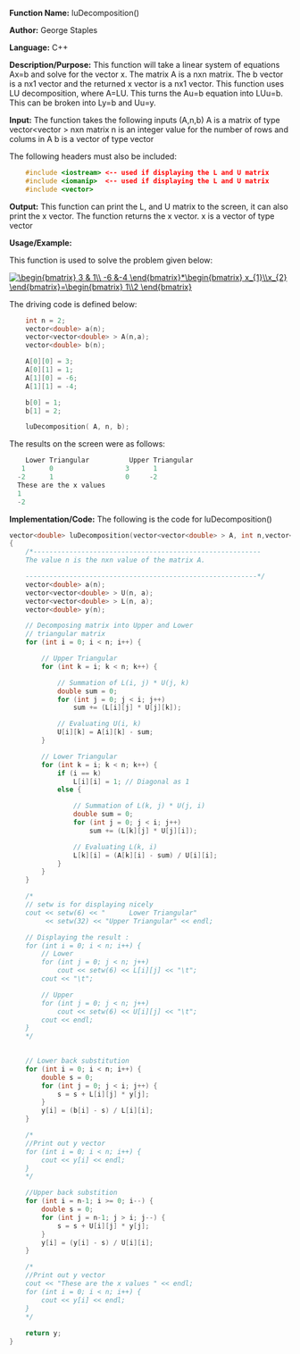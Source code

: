 **Function Name:**          luDecomposition()

**Author:** George Staples

**Language:** C++

**Description/Purpose:** This function will take a linear system of equations Ax=b and solve for the vector x. The matrix A is a nxn matrix. The b vector is a nx1 vector and the returned x vector is a nx1 vector.  This function uses LU decomposition, where A=LU. This turns the Au=b equation into LUu=b. This can be broken into Ly=b and Uu=y.

**Input:** The function takes the following inputs (A,n,b)
  A is a matrix of type vector<vector<double> > nxn matrix
  n is an integer value for the number of rows and colums in A
  b is a vector of type vector<double>
  
The following headers must also be included:
  ```c++
      #include <iostream> <-- used if displaying the L and U matrix
      #include <iomanip>  <-- used if displaying the L and U matrix
      #include <vector>
  ```

**Output:** This function can print the L, and U matrix to the screen, it can also print the x vector. The function returns the x vector.
  x is a vector of type vector<double>

**Usage/Example:**

This function is used to solve the problem given below:

<a href="https://www.codecogs.com/eqnedit.php?latex=\begin{bmatrix}&space;3&space;&&space;1\\&space;-6&space;&-4&space;\end{bmatrix}*\begin{bmatrix}&space;x_{1}\\x_{2}&space;\end{bmatrix}=\begin{bmatrix}&space;1\\2&space;\end{bmatrix}" target="_blank"><img src="https://latex.codecogs.com/gif.latex?\begin{bmatrix}&space;3&space;&&space;1\\&space;-6&space;&-4&space;\end{bmatrix}*\begin{bmatrix}&space;x_{1}\\x_{2}&space;\end{bmatrix}=\begin{bmatrix}&space;1\\2&space;\end{bmatrix}" title="\begin{bmatrix} 3 & 1\\ -6 &-4 \end{bmatrix}*\begin{bmatrix} x_{1}\\x_{2} \end{bmatrix}=\begin{bmatrix} 1\\2 \end{bmatrix}" /></a>

The driving code is defined below:
```c++
	int n = 2;
	vector<double> a(n);
	vector<vector<double> > A(n,a);
	vector<double> b(n);

	A[0][0] = 3;
	A[0][1] = 1;
	A[1][0] = -6;
	A[1][1] = -4;

	b[0] = 1;
	b[1] = 2;

	luDecomposition( A, n, b);
```

The results on the screen were as follows:

```c++
	Lower Triangular          Upper Triangular
   1      0                  3      1
  -2      1                  0     -2
  These are the x values
  1
  -2

```

**Implementation/Code:** The following is the code for luDecomposition()
```c++
vector<double> luDecomposition(vector<vector<double> > A, int n,vector<double> b)
{
	/*---------------------------------------------------------
	The value n is the nxn value of the matrix A.

	----------------------------------------------------------*/
	vector<double> a(n);
	vector<vector<double> > U(n, a);
	vector<vector<double> > L(n, a);
	vector<double> y(n);

	// Decomposing matrix into Upper and Lower
	// triangular matrix
	for (int i = 0; i < n; i++) {

		// Upper Triangular
		for (int k = i; k < n; k++) {

			// Summation of L(i, j) * U(j, k)
			double sum = 0;
			for (int j = 0; j < i; j++)
				sum += (L[i][j] * U[j][k]);

			// Evaluating U(i, k)
			U[i][k] = A[i][k] - sum;
		}

		// Lower Triangular
		for (int k = i; k < n; k++) {
			if (i == k)
				L[i][i] = 1; // Diagonal as 1
			else {

				// Summation of L(k, j) * U(j, i)
				double sum = 0;
				for (int j = 0; j < i; j++)
					sum += (L[k][j] * U[j][i]);

				// Evaluating L(k, i)
				L[k][i] = (A[k][i] - sum) / U[i][i];
			}
		}
	}

	/*
	// setw is for displaying nicely
	cout << setw(6) << "      Lower Triangular" 
		 << setw(32) << "Upper Triangular" << endl;

	// Displaying the result :
	for (int i = 0; i < n; i++) {
		// Lower
		for (int j = 0; j < n; j++)
			cout << setw(6) << L[i][j] << "\t";
		cout << "\t";

		// Upper
		for (int j = 0; j < n; j++)
			cout << setw(6) << U[i][j] << "\t";
		cout << endl;
	}
	*/
	

	// Lower back substitution
	for (int i = 0; i < n; i++) {
		double s = 0;
		for (int j = 0; j < i; j++) {
			s = s + L[i][j] * y[j];
		}
		y[i] = (b[i] - s) / L[i][i];
	}

	/*
	//Print out y vector
	for (int i = 0; i < n; i++) {
		cout << y[i] << endl;
	}
	*/

	//Upper back substition
	for (int i = n-1; i >= 0; i--) {
		double s = 0;
		for (int j = n-1; j > i; j--) {
			s = s + U[i][j] * y[j];
		}
		y[i] = (y[i] - s) / U[i][i];
	}

	/*
	//Print out y vector
	cout << "These are the x values " << endl;
	for (int i = 0; i < n; i++) {
		cout << y[i] << endl;
	}
	*/
	
	return y;
}
```
